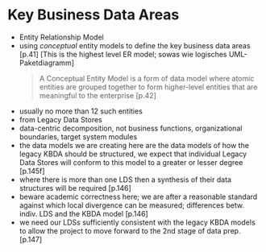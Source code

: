 # Key Business Data Areas

- Entity Relationship Model
- using _conceptual_ entity models to define the key business data areas [p.41] [This is the highest level ER model; sowas wie logisches UML-Paketdiagramm]
  > A Conceptual Entity Model is a form of data model where atomic entities are grouped 
  > together to form higher-level entities that are meaningful to the enterprise [p.42]
- usually no more than 12 such entities
- from Legacy Data Stores
- data-centric decomposition, not business functions, organizational boundaries, target system modules
- the data models we are creating here are the data models of how the legacy KBDA should be structured, we expect that individual Legacy Data Stores will conform to this model to a greater or lesser degree [p.145f]
- where there is more than one LDS then a synthesis of their data structures will be required [p.146]
- beware academic correctness here; we are after a reasonable standard against which local divergence can be measured; differences betw. indiv. LDS and the KBDA model [p.146]
- we need our LDSs sufficiently consistent with the legacy KBDA models to allow the project to move forward to the 2nd stage of data prep. [p.147]

